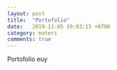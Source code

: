 ```yaml
---
layout: post
title:  "Portofolio"
date:   2019-11-05 19:03:15 +0700
category: materi
comments: true
---
```


Portofolio euy